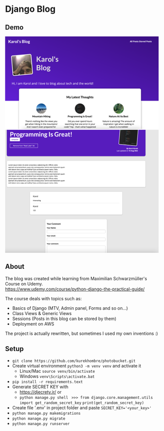 # Django Blog

## Demo
<img src="blog_index.png" alt="blog-index" width="500"/>
<img src="blog_post.png" alt="blog-post" width="500"/>



## About

The blog was created while learning from Maximilian Schwarzmüller's Course on Udemy.      
https://www.udemy.com/course/python-django-the-practical-guide/    

The course deals with topics such as:
- Basics of Django (MTV, Admin panel, Forms and so on...)
- Class Views & Generic Views
- Sessions (Posts in this blog can be stored by them)
- Deployment on AWS

The project is actually rewritten, but sometimes I used my own inventions :)



## Setup


- ``` git clone https://github.com/kurekhombre/photobucket.git ```
- Create virtual environment ```python3 -m venv venv``` and activate it
  - Linux/Mac ``` source venv/bin/activate ```
  - Windows ``` venv\Scripts\activate.bat ```
- ``` pip install -r requirements.text ```
- Generate SECRET KEY with 
  - https://djecrety.ir/ or 
  - ``` python manage.py shell ``` 
   ``` >>> from django.core.management.utils import get_random_secret_key``` 
  ``` print(get_random_secret_key) ```
- Create  file '.env' in project folder and paste ``` SECRET_KEY='<your_key>' ```
- ``` python manage.py makemigrations ```
- ``` python manage.py migrate ```
- ``` python manage.py runserver ```
